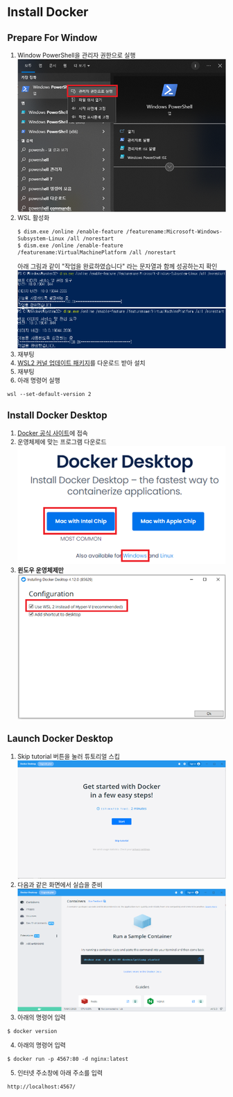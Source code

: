 # Install Docker

## Prepare For Window

1. Window PowerShell을 관리자 권한으로 실행 <br/>![POWERSHELL ADMIN](./image/powershell_admin.png)
2. WSL 활성화
    ~~~
    $ dism.exe /online /enable-feature /featurename:Microsoft-Windows-Subsystem-Linux /all /norestart
    $ dism.exe /online /enable-feature /featurename:VirtualMachinePlatform /all /norestart
    ~~~
    아래 그림과 같이 "작업을 완료하였습니다" 라는 문자열과 함께 성공하는지 확인 <br/>
    ![WSL ENABLE](./image/wsl_enable_result.png)<br/>
    ![VMP ENABLE](./image/vmp_enable_result.png)<br/>
3. 재부팅
4. [WSL2 커널 업데이트 패키지](https://wslstorestorage.blob.core.windows.net/wslblob/wsl_update_x64.msi)를 다운로드 받아 설치 
5. 재부팅
6. 아래 명령어 실행
~~~
wsl --set-default-version 2
~~~
   

## Install Docker Desktop

1. [Docker 공식 사이트](https://www.docker.com/products/docker-desktop/)에 접속<br/>
2. 운영체제에 맞는 프로그램 다운로드<br/>
    ![Download Image](./image/download_board.png)
3. **윈도우 운영체제만**<br/>
    ![Enable WSL](./image/enable_wsl_while_install.png)

## Launch Docker Desktop
1. Skip tutorial 버튼을 눌러 튜토리얼 스킵<br/>
    ![Skip tutorial](./image/skip_tutorial.png)
2. 다음과 같은 화면에서 실습을 준비
    ![Docker Desktop](./image/docker_desktop.png)
3. 아래의 명령어 입력
~~~
$ docker version
~~~
4. 아래의 명령어 입력
~~~
$ docker run -p 4567:80 -d nginx:latest
~~~
5. 인터넷 주소창에 아래 주소를 입력
~~~
http://localhost:4567/
~~~